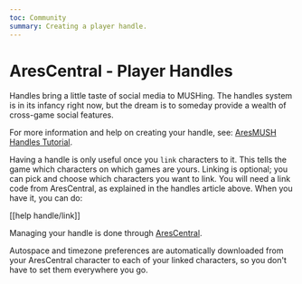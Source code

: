 ```yaml
---
toc: Community
summary: Creating a player handle.
---
```

# AresCentral - Player Handles

Handles bring a little taste of social media to MUSHing. The handles system is in its infancy right now, but the dream is to someday provide a wealth of cross-game social features.   

For more information and help on creating your handle, see: [AresMUSH Handles Tutorial](http://aresmush.com/handles/).

Having a handle is only useful once you `link` characters to it.  This tells the game which characters on which games are yours.  Linking is optional; you can pick and choose which characters you want to link.  You will need a link code from AresCentral, as explained in the handles article above.  When you have it, you can do:

[[help handle/link]]

Managing your handle is done through [AresCentral](http://arescentral.aresmush.com/).

Autospace and timezone preferences are automatically downloaded from your AresCentral character to each of your linked characters, so you don't have to set them everywhere you go.  
